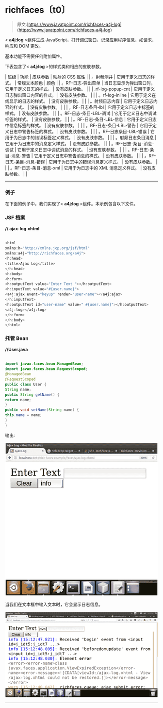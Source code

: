 # richfaces〔t0〕

> 原文:[https://www.javatpoint.com/richfaces-a4j-log](https://www.javatpoint.com/richfaces-a4j-log)

< **a4j:log** >组件生成 JavaScript，打开调试窗口，记录应用程序信息，如请求、响应和 DOM 更改。

基本功能不需要任何附加属性。

下表包含了< **a4j:log** >的样式类和相应的皮肤参数。

| 班级 | 功能 | 皮肤参数 | 映射的 CSS 属性 |
| 。射频测井 | 它用于定义日志的样式。 | 常规文本颜色 | 颜色 |
| 。RF-日志-弹出菜单 | 当日志显示为弹出窗口时，它用于定义日志的样式。 | 没有皮肤参数。 |  |
| .rf-log-popup-cnt | 它用于定义日志弹出窗口内容的样式。 | 没有皮肤参数。 |  |
| 。rf-log-inline | 它用于定义在线显示的日志的样式。 | 没有皮肤参数。 |  |
| 。射频日志内容 | 它用于定义日志内容的样式。 | 没有皮肤参数。 |  |
| 。RF-日志条目-lbl | 它用于定义日志中标签的样式。 | 没有皮肤参数。 |  |
| 。RF-日志-条目-LBL-调试 | 它用于定义日志中调试标签的样式。 | 没有皮肤参数。 |  |
| 。RF-日志-条目-LBL-信息 | 它用于定义日志中信息标签的样式。 | 没有皮肤参数。 |  |
| 。RF-日志-条目-LBL-警告 | 它用于定义日志中警告标签的样式。 | 没有皮肤参数。 |  |
| 。RF-日志条目-LBL-错误 | 它用于为日志中的错误标签定义样式。 | 没有皮肤参数。 |  |
| 。射频日志条目消息 | 它用于为日志中的消息定义样式。 | 没有皮肤参数。 |  |
| 。RF-日志-条目-消息-调试 | 它用于定义日志中调试消息的样式。 | 没有皮肤参数。 |  |
| 。RF-日志-条目-消息-警告 | 它用于定义日志中警告消息的样式。 | 没有皮肤参数。 |  |
| 。RF-日志-条目-消息-错误 | 它用于为日志中的错误消息定义样式。 | 没有皮肤参数。 |  |
| 。RF-日志-条目-消息-xml | 它用于为日志中的 XML 消息定义样式。 | 没有皮肤参数。 |  |

* * *

### 例子

在下面的例子中，我们实现了< **a4j:log** >组件。本示例包含以下文件。

### JSF 档案

**// ajax-log.xhtml**

```java

<html 
xmlns:h="http://xmlns.jcp.org/jsf/html"
xmlns:a4j="http://richfaces.org/a4j">
<h:head>
<title>Ajax Log</title>
</h:head>
<h:body>
<h:form>
<h:outputText value="Enter Text "></h:outputText>
<h:inputText value="#{user.name}">
<a4j:ajax event="keyup" render="user-name"></a4j:ajax>
</h:inputText>
<h:outputText id="user-name" value=" #{user.name}"></h:outputText>
<a4j:log></a4j:log>
</h:form>
</h:body>
</html>

```

### 托管 Bean

**//User.java**

```java

import javax.faces.bean.ManagedBean;
import javax.faces.bean.RequestScoped;
@ManagedBean
@RequestScoped
public class User {
String name;
public String getName() {
return name;
}
public void setName(String name) {
this.name = name;
}
}

```

输出:

![RichFaces A4j log 1](img/299660c4c6461918e5439f2cfd2a342b.png)

当我们在文本框中输入文本时，它会显示日志信息。

![RichFaces A4j log 2](img/79bb85f38e1194db00b958882bfbce1f.png)

* * *